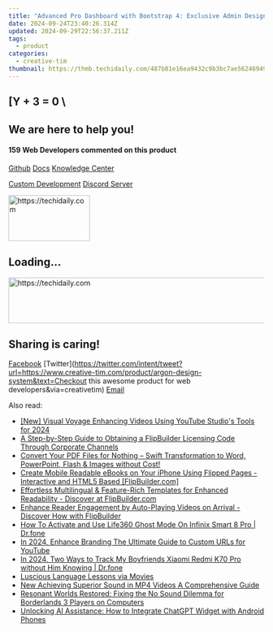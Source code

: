```yaml
---
title: "Advanced Pro Dashboard with Bootstrap 4: Exclusive Admin Design by Creative Tim"
date: 2024-09-24T23:40:26.314Z
updated: 2024-09-29T22:56:37.211Z
tags:
  - product
categories:
  - creative-tim
thumbnail: https://thmb.techidaily.com/487b81e16ea9432c9b3bc7ae56246949ca490ff5dbda3843a3191dbeadf76d9d.jpg
---
```


## \[Y + 3 = 0 \

## We are here to help you!

#### 159 Web Developers commented on this product

[Github](https://github.com/creativetimofficial/argon-design-system) [Docs](https://tools.techidaily.com/creative-tim/products/) [Knowledge Center](https://tools.techidaily.com/creative-tim/products/) 

[Custom Development](https://tools.techidaily.com/creative-tim/products/) [Discord Server](https://discord.com/invite/FhCJCaHdQa) 

<!-- affiliate ads begin -->
<a href="https://aligracehair.sjv.io/c/5597632/2135396/19272" target="_top" id="2135396">
  <img src="//a.impactradius-go.com/display-ad/19272-2135396" border="0" alt="https://techidaily.com" width="160" height="90"/>
</a>
<img height="0" width="0" src="https://aligracehair.sjv.io/i/5597632/2135396/19272" style="position:absolute;visibility:hidden;" border="0" />
<!-- affiliate ads end -->

## Loading...

<!-- affiliate ads begin -->
<a href="https://bluettieu.pxf.io/c/5597632/2141676/17091" target="_top" id="2141676">
  <img src="//a.impactradius-go.com/display-ad/17091-2141676" border="0" alt="https://techidaily.com" width="728" height="90"/>
</a>
<img height="0" width="0" src="https://bluettieu.pxf.io/i/5597632/2141676/17091" style="position:absolute;visibility:hidden;" border="0" />
<!-- affiliate ads end -->

## Sharing is caring!

[Facebook](https://www.facebook.com/sharer/sharer.php?u=https://www.creative-tim.com/product/argon-design-system?src=sdkpreparse) [Twitter](https://twitter.com/intent/tweet?url=https://www.creative-tim.com/product/argon-design-system&text=Checkout this awesome product for web developers&via=creativetim) [Email](https://tools.techidaily.com/creative-tim/products/)

<ins class="adsbygoogle"
     style="display:block"
     data-ad-format="autorelaxed"
     data-ad-client="ca-pub-7571918770474297"
     data-ad-slot="1223367746"></ins>

<ins class="adsbygoogle"
     style="display:block"
     data-ad-client="ca-pub-7571918770474297"
     data-ad-slot="8358498916"
     data-ad-format="auto"
     data-full-width-responsive="true"></ins>

<span class="atpl-alsoreadstyle">Also read:</span>
<div><ul>
<li><a href="https://youtube-web.techidaily.com/isual-voyage-enhancing-videos-using-youtube-studios-tools-for-2024/"><u>[New] Visual Voyage Enhancing Videos Using YouTube Studio's Tools for 2024</u></a></li>
<li><a href="https://win-news.techidaily.com/a-step-by-step-guide-to-obtaining-a-flipbuilder-licensing-code-through-corporate-channels/"><u>A Step-by-Step Guide to Obtaining a FlipBuilder Licensing Code Through Corporate Channels</u></a></li>
<li><a href="https://win-guides.techidaily.com/convert-your-pdf-files-for-nothing-swift-transformation-to-word-powerpoint-flash-and-images-without-cost/"><u>Convert Your PDF Files for Nothing – Swift Transformation to Word, PowerPoint, Flash & Images without Cost!</u></a></li>
<li><a href="https://win-guides.techidaily.com/create-mobile-readable-ebooks-on-your-iphone-using-flipped-pages-interactive-and-html5-based-flipbuildercom/"><u>Create Mobile Readable eBooks on Your iPhone Using Flipped Pages - Interactive and HTML5 Based [FlipBuilder.com]</u></a></li>
<li><a href="https://win-guides.techidaily.com/effortless-multilingual-and-feature-rich-templates-for-enhanced-readability-discover-at-flipbuildercom/"><u>Effortless Multilingual & Feature-Rich Templates for Enhanced Readability - Discover at FlipBuilder.com</u></a></li>
<li><a href="https://win-guides.techidaily.com/enhance-reader-engagement-by-auto-playing-videos-on-arrival-discover-how-with-flipbuilder/"><u>Enhance Reader Engagement by Auto-Playing Videos on Arrival - Discover How with FlipBuilder</u></a></li>
<li><a href="https://location-social.techidaily.com/how-to-activate-and-use-life360-ghost-mode-on-infinix-smart-8-pro-drfone-by-drfone-virtual-android/"><u>How To Activate and Use Life360 Ghost Mode On Infinix Smart 8 Pro | Dr.fone</u></a></li>
<li><a href="https://youtube-video-recordings.techidaily.com/in-2024-enhance-branding-the-ultimate-guide-to-custom-urls-for-youtube/"><u>In 2024, Enhance Branding The Ultimate Guide to Custom URLs for YouTube</u></a></li>
<li><a href="https://android-location-track.techidaily.com/in-2024-two-ways-to-track-my-boyfriends-xiaomi-redmi-k70-pro-without-him-knowing-drfone-by-drfone-virtual-android/"><u>In 2024, Two Ways to Track My Boyfriends Xiaomi Redmi K70 Pro without Him Knowing | Dr.fone</u></a></li>
<li><a href="https://mondly-stories.techidaily.com/luscious-language-lessons-via-movies/"><u>Luscious Language Lessons via Movies</u></a></li>
<li><a href="https://sound-tweaking.techidaily.com/new-achieving-superior-sound-in-mp4-videos-a-comprehensive-guide/"><u>New Achieving Superior Sound in MP4 Videos A Comprehensive Guide</u></a></li>
<li><a href="https://sound-issues.techidaily.com/resonant-worlds-restored-fixing-the-no-sound-dilemma-for-borderlands-3-players-on-computers/"><u>Resonant Worlds Restored: Fixing the No Sound Dilemma for Borderlands 3 Players on Computers</u></a></li>
<li><a href="https://tech-revival.techidaily.com/unlocking-ai-assistance-how-to-integrate-chatgpt-widget-with-android-phones/"><u>Unlocking AI Assistance: How to Integrate ChatGPT Widget with Android Phones</u></a></li>
</ul></div>


